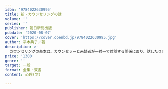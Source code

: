 ```yaml
---
isbn: '9784022630995'
title: 新・カウンセリングの話
volume: ''
series: ''
publisher: 朝日新聞出版
pubdate: '2020-08-07'
cover: 'https://cover.openbd.jp/9784022630995.jpg'
author: 平木典子／著
description: >-
  カウンセリングの基本は、カウンセラーと来談者が一対一で対話する関係にあり、話したり聴いたりすることが主な手段となる。その対話のプロセスに潜むより深い意味の発見が、カウンセリングの本来の働きで、その深い意味の発見とは、次の三つの生き方ができるようになることである。「自分とつきあえるようになること」「人の違いを受け入れられるようになること」「ヒューマン・エラーを認め、ゆるせるようになること」。本書は、このような三つの生き方の発見を含めて、カウンセリングとい心理的支援の基礎ををわかりやすく伝えることを意図して書かれている。カウンセリングを学びたい、カウンセラーになりたいと考えている人にとって必読の入門書で、カウンセラーとしてだけでなく、臨床心理士の養成や訓練をする立場でカウンセリングにも関わってきた著者だからこそ伝えられる内容が凝縮されている。初版が出た３０年以上前から今も愛読されている本で、今回はその第３版。２１世紀になって生まれた考えかたや実践方法をはじめ、2018年から国家試験が始まった公認心理師の役割、臨床心理士との違いなど、時代に即した新しい情報も多数追加されている。
price: '1300'
genre: ''
target: 一般
format: 全集・双書
content: 心理(学)

---
```

